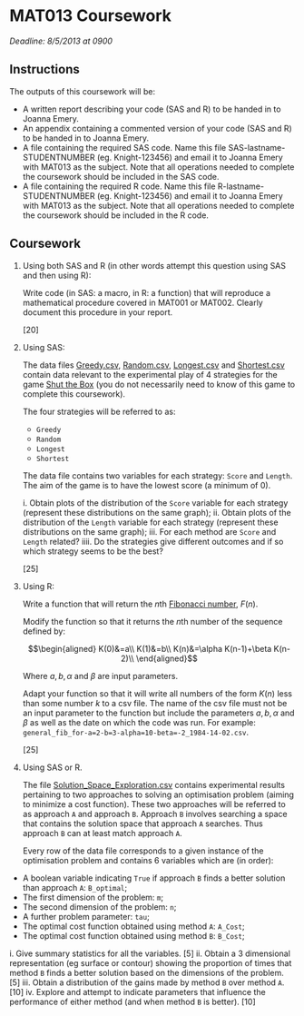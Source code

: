 # MAT013 Coursework

*Deadline: 8/5/2013 at 0900*

## Instructions

The outputs of this coursework will be:

- A written report describing your code (SAS and R) to be handed in to Joanna Emery.
- An appendix containing a commented version of your code (SAS and R) to be handed in to Joanna Emery.
- A file containing the required SAS code. Name this file SAS-lastname-STUDENTNUMBER (eg. Knight-123456) and email it to Joanna Emery with MAT013 as the subject. Note that all operations needed to complete the coursework should be included in the SAS code.
- A file containing the required R code. Name this file R-lastname-STUDENTNUMBER (eg. Knight-123456) and email it to Joanna Emery with MAT013 as the subject. Note that all operations needed to complete the coursework should be included in the R code.

## Coursework

1. Using both SAS and R (in other words attempt this question using SAS and then using R):

    Write code (in SAS: a macro, in R: a function) that will reproduce a mathematical procedure covered in MAT001 or MAT002. Clearly document this procedure in your report.

    [20]

2. Using SAS:

    The data files [Greedy.csv](Data/Greedy.csv), [Random.csv](Data/Random.csv), [Longest.csv](Data/Longest.csv) and [Shortest.csv](Data/Shortest.csv) contain data relevant to the experimental play of 4 strategies for the game [Shut the Box](http://en.wikipedia.org/wiki/Shut_the_Box) (you do not necessarily need to know of this game to complete this coursework).

    The four strategies will be referred to as:

    - `Greedy`
    - `Random`
    - `Longest`
    - `Shortest`

    The data file contains two variables for each strategy: `Score` and `Length`. The aim of the game is to have the lowest score (a minimum of 0).


    i. Obtain plots of the distribution of the `Score` variable for each strategy (represent these distributions on the same graph);
    ii. Obtain plots of the distribution of the `Length` variable for each strategy (represent these distributions on the same graph);
    iii. For each method are `Score` and `Length` related?
    iiii. Do the strategies give different outcomes and if so which strategy seems to be the best?

    [25]

3. Using R:

    Write a function that will return the $n$th [Fibonacci number](http://en.wikipedia.org/wiki/Fibonacci_number), $F(n)$.

    Modify the function so that it returns the $n$th number of the sequence defined by:

    $$\begin{aligned}
    K(0)&=a\\
    K(1)&=b\\
    K(n)&=\alpha K(n-1)+\beta K(n-2)\\
    \end{aligned}$$

    Where $a,b,\alpha$ and $\beta$ are input parameters.

    Adapt your function so that it will write all numbers of the form $K(n)$ less than some number $k$ to a csv file. The name of the csv file must not be an input parameter to the function but include the parameters $a,b,\alpha$ and $\beta$ as well as the date on which the code was run. For example: `general_fib_for-a=2-b=3-alpha=10-beta=-2_1984-14-02.csv`.

    [25]

4. Using SAS or R.

    The file [Solution_Space_Exploration.csv](Data/Solution_Space_Exploration.csv) contains experimental results pertaining to two approaches to solving an optimisation problem (aiming to minimize a cost function). These two approaches will be referred to as approach `A` and approach `B`. Approach `B` involves searching a space that contains the solution space that approach `A` searches. Thus approach `B` can at least match approach `A`.

    Every row of the data file corresponds to a given instance of the optimisation problem and contains 6 variables which are (in order):

- A boolean variable indicating `True` if approach `B` finds a better solution than approach `A`: `B_optimal`;
- The first dimension of the problem: `m`;
- The second dimension of the problem: `n`;
- A further problem parameter: `tau`;
- The optimal cost function obtained using method `A`: `A_Cost`;
- The optimal cost function obtained using method `B`: `B_Cost`;

i. Give summary statistics for all the variables.
[5]
ii. Obtain a 3 dimensional representation (eg surface or contour) showing the proportion of times that method `B` finds a better solution based on the dimensions of the problem.
[5]
iii. Obtain a distribution of the gains made by method `B` over method `A`.
[10]
iv. Explore and attempt to indicate parameters that influence the performance of either method (and when method `B` is better).
[10]
